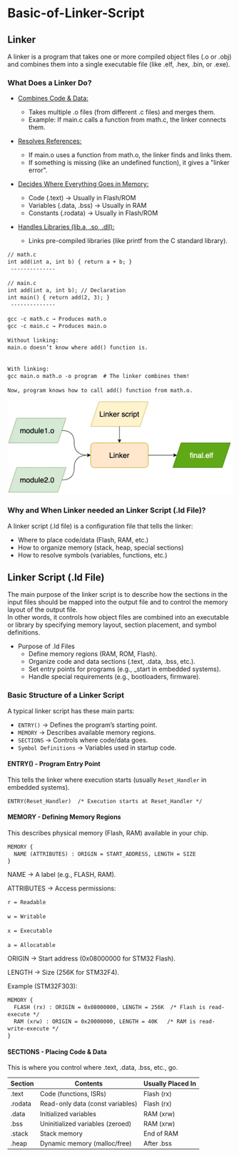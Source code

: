 # Basic-of-Linker-Script

## Linker

A linker is a program that takes one or more compiled object files (.o or .obj) and combines them into a single executable file (like .elf, .hex, .bin, or .exe).  

### What Does a Linker Do?

- <ins>Combines Code & Data:</ins>
	- Takes multiple .o files (from different .c files) and merges them.
	- Example: If main.c calls a function from math.c, the linker connects them.

- <ins>Resolves References:</ins>
	- If main.o uses a function from math.o, the linker finds and links them.
	- If something is missing (like an undefined function), it gives a "linker error".

- <ins>Decides Where Everything Goes in Memory:</ins>
	- Code (.text)            → Usually in Flash/ROM
	- Variables (.data, .bss) → Usually in RAM
	- Constants (.rodata)     → Usually in Flash/ROM

- <ins>Handles Libraries (lib.a, .so, .dll):</ins>
	- Links pre-compiled libraries (like printf from the C standard library).

```
// math.c
int add(int a, int b) { return a + b; }
 --------------

// main.c
int add(int a, int b); // Declaration
int main() { return add(2, 3); }
 --------------
 
gcc -c math.c → Produces math.o
gcc -c main.c → Produces main.o

Without linking:
main.o doesn’t know where add() function is.


With linking:
gcc main.o math.o -o program  # The linker combines them!

Now, program knows how to call add() function from math.o.
```


![Linking Process](/readme_images/linking_process.png)


### Why and When Linker needed an Linker Script (.ld File)?
A linker script (.ld file) is a configuration file that tells the linker:  
- Where to place code/data (Flash, RAM, etc.)
- How to organize memory (stack, heap, special sections)
- How to resolve symbols (variables, functions, etc.)

## Linker Script (.ld File)

The main purpose of the linker script is to describe how the sections in the input files should be mapped into the output file and to control the memory layout of the output file.    
In other words, it controls how object files are combined into an executable or library by specifying memory layout, section placement, and symbol definitions.

- Purpose of .ld Files
	- Define memory regions (RAM, ROM, Flash).
	- Organize code and data sections (.text, .data, .bss, etc.).
	- Set entry points for programs (e.g., _start in embedded systems).
	- Handle special requirements (e.g., bootloaders, firmware).

### Basic Structure of a Linker Script

A typical linker script has these main parts:  
- `ENTRY()`  → Defines the program’s starting point.
- `MEMORY`   → Describes available memory regions.
- `SECTIONS` → Controls where code/data goes.
- `Symbol Definitions` → Variables used in startup code.


#### ENTRY() - Program Entry Point

This tells the linker where execution starts (usually `Reset_Handler` in embedded systems).

```
ENTRY(Reset_Handler)  /* Execution starts at Reset_Handler */
````

#### MEMORY - Defining Memory Regions

This describes physical memory (Flash, RAM) available in your chip.

```
MEMORY {
  NAME (ATTRIBUTES) : ORIGIN = START_ADDRESS, LENGTH = SIZE
}
```

NAME → A label (e.g., FLASH, RAM).

ATTRIBUTES → Access permissions:

	r = Readable

	w = Writable

	x = Executable

	a = Allocatable

ORIGIN → Start address (0x08000000 for STM32 Flash).

LENGTH → Size (256K for STM32F4).

Example (STM32F303):

```
MEMORY {
  FLASH (rx) : ORIGIN = 0x08000000, LENGTH = 256K  /* Flash is read-execute */
  RAM (xrw) : ORIGIN = 0x20000000, LENGTH = 40K   /* RAM is read-write-execute */
}
```

#### SECTIONS - Placing Code & Data

This is where you control where .text, .data, .bss, etc., go.

| Section |	Contents                         | Usually Placed In |
|---------|----------------------------------|-------------------|
| .text	  | Code (functions, ISRs)	         | Flash (rx)  |
| .rodata | Read-only data (const variables) | Flash (rx)  |
| .data	  | Initialized variables	         | RAM (xrw)   |
| .bss	  | Uninitialized variables (zeroed) | RAM (xrw)   |
| .stack  | Stack memory                     | End of RAM  |
| .heap	  | Dynamic memory (malloc/free)     | After .bss  |